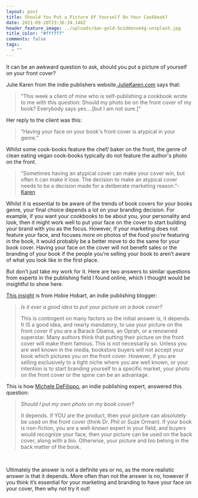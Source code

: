 ```yaml
---
layout: post
title: Should You Put a Picture Of Yourself On Your Cookbook?
date: 2021-09-20T23:36:24.146Z
header_feature_image: ../uploads/dan-gold-5o1ddensm4g-unsplash.jpg
title_color: "#ffffff"
comments: false
tags:
  - ""
---
```

<!--StartFragment-->

It can be an awkward question to ask, should you put a picture of yourself on your front cover? 

Julie Karen from the indie publishers website[ JulieKaren.com](https://www.juliekaren.com/blog/should-my-photo-be-on-the-front-cover-of-my-book) says that: 

> “This week a client of mine who is self-publishing a cookbook wrote to me with this question: Should my photo be on the front cover of my book? Everybody says yes....\[but I am not sure.]"

Her reply to the client was this:

> “Having your face on your book's front cover is atypical in your genre.”

Whilst some cook-books feature the chef/ baker on the front, the genre of clean eating vegan cook-books typically do not feature the author's photo on the front.

> “Sometimes having an atypical cover can make your cover win, but often it can make it lose. The decision to make an atypical cover needs to be a decision made for a deliberate marketing reason.”- [Karen](https://www.juliekaren.com/blog/should-my-photo-be-on-the-front-cover-of-my-book)

Whilst it is essential to be aware of the trends of book covers for your books genre, your final choice depends a lot on your branding decision. For example, if you want your cookbooks to be about you, your personality and look, then it might work well to put your face on the cover to start building your brand with you as the focus. However, if your marketing does not feature your face, and focuses more on photos of the food you’re featuring in the book, it would probably be a better move to do the same for your book cover. Having your face on the cover will not benefit sales or the branding of your book if the people you’re selling your book to aren’t aware of what you look like in the first place.



But don’t just take my work for it. Here are two answers to similar questions from experts in the publishing field I found online, which I thought would be insightful to show here.



[This insight](https://www.selfpublishedauthor.com/content/8-mistakes-will-absolutely-kill-your-book) is from Hobie Hobart, an indie publishing blogger:

> *Is it ever a good idea to put your picture on a book cover?* 
>
> This is contingent on many factors so the initial answer is, it depends. It IS a good idea, and nearly mandatory, to use your picture on the front cover if you are a Barack Obama, an Oprah, or a renowned superstar. Many authors think that putting their picture on the front cover will make them famous. This is not necessarily so. Unless you are well known in the media, bookstore buyers will not accept your book which pictures you on the front cover. However, if you are selling exclusively to a tight niche where you are well known, or your intention is to start branding yourself to a specific market, your photo on the front cover or the spine can be an advantage.



This is how [Michele DeFilippo](https://www.quora.com/profile/Michele-DeFilippo), an indie publishing expert, answered this question:

> *Should I put my own photo on my book cover?* 
>
> It depends. If YOU are the product, then your picture can absolutely be used on the front cover (think Dr. Phil or Suze Orman). If your book is non-fiction, you are a well-known expert in your field, and buyers would recognize your face, then your picture can be used on the back cover, along with a bio. Otherwise, your picture and bio belong in the back matter of the book.

 



Ultimately the answer is not a definite yes or no, as the more realistic answer is that it depends. More often than not the answer is no, however if you think it’s essential for your marketing and branding to have your face on your cover, then why not try it out!



<!--EndFragment-->